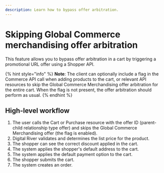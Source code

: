 ```yaml
---
description: Learn how to bypass offer arbitration.
---
```


# Skipping Global Commerce merchandising offer arbitration

This feature allows you to bypass offer arbitration in a cart by triggering a promotional URL offer using a Shopper API.

{% hint style="info" %}
**Note**: The client can optionally include a flag in the Commerce API call when adding products to the cart, or relevant API resources to skip the Global Commerce Merchandising offer arbitration for the entire cart. When the flag is not present, the offer arbitration should perform as usual.
{% endhint %}

## High-level workflow

1. The user calls the Cart or Purchase resource with the offer ID (parent-child relationship type offer) and skips the Global Commerce Merchandising offer (the flag is enabled).
2. Digital River validates and determines the list price for the product.
3. The shopper can see the correct discount applied in the cart.
4. The system applies the shopper's default address to the cart.
5. The system applies the default payment option to the cart.
6. The shopper submits the cart.
7. The system creates an order.
